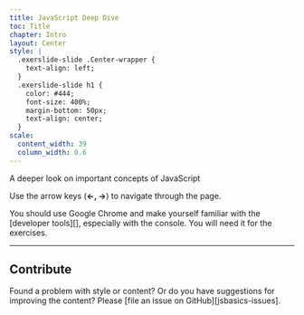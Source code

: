 ```yaml
---
title: JavaScript Deep Dive
toc: Title
chapter: Intro
layout: Center
style: |
  .exerslide-slide .Center-wrapper {
    text-align: left;
  }
  .exerslide-slide h1 {
    color: #444;
    font-size: 400%;
    margin-bottom: 50px;
    text-align: center;
  }
scale:
  content_width: 39
  column_width: 0.6
---
```

A deeper look on important concepts of JavaScript

Use the arrow keys (**&larr;, &rarr;**) to navigate through the page.

You should use Google Chrome and make yourself
familiar with the [developer tools][], especially with the console.
You will need it for the exercises.

---

## Contribute

Found a problem with style or content? Or do you have suggestions for improving
the content?  Please [file an issue on GitHub][jsbasics-issues].
